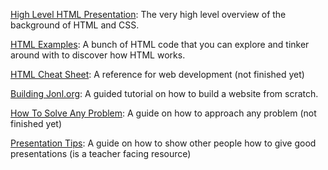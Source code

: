 [High Level HTML Presentation](https://docs.google.com/presentation/d/1_2EnLDZypfYNI_9uQ4cOTy7UW5_bcxfLu0h_OJerkdA/edit#slide=id.ga2018f6cb_0_99): The very high level overview of the background of HTML and CSS.

[HTML Examples](html_examples.md): A bunch of HTML code that you can explore and tinker around with to discover how HTML works.

[HTML Cheat Sheet](web_development_cheatsheet.md): A reference for web development (not finished yet)

[Building Jonl.org](building_jonl.org.md): A guided tutorial on how to build a website from scratch.

[How To Solve Any Problem](../how_to_solve_any_problem.md): A guide on how to approach any problem (not finished yet)

[Presentation Tips](../presentation_tips.md): A guide on how to show other people how to give good presentations (is a teacher facing resource)